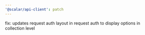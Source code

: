 ```yaml
---
'@scalar/api-client': patch
---
```


fix: updates request auth layout in request auth to display options in collection level
